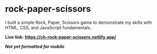 # rock-paper-scissors

I built a simple Rock, Paper, Scissors game to demonstrate my skills with HTML, CSS, and JavaScript fundamentals.

**Live link: https://ch-rock-paper-scissors.netlify.app/**

***Not yet formatted for mobile***

